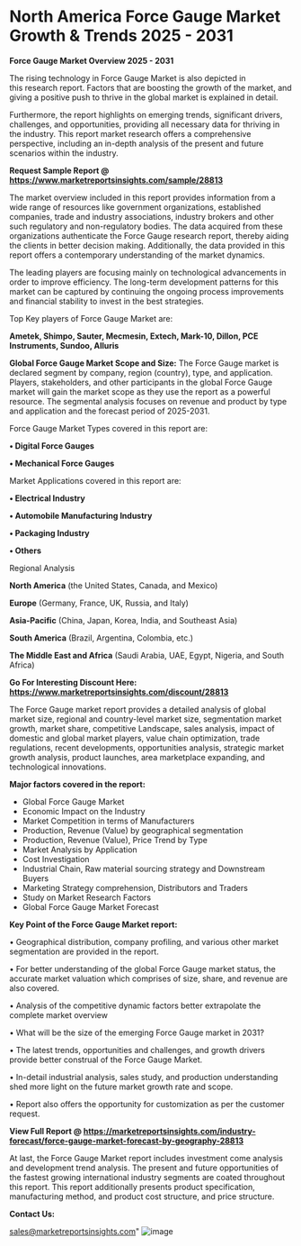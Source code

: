 # North America Force Gauge Market Growth & Trends 2025 - 2031

<Strong> Force Gauge Market Overview 2025 - 2031</strong>

The rising technology in Force Gauge Market is also depicted in this research report. Factors that are boosting the growth of the market, and giving a positive push to thrive in the global market is explained in detail.

Furthermore, the report highlights on emerging trends, significant drivers, challenges, and opportunities, providing all necessary data for thriving in the industry. This report market research offers a comprehensive perspective, including an in-depth analysis of the present and future scenarios within the industry.

<strong>Request Sample Report @ <a href=https://www.marketreportsinsights.com/sample/28813>https://www.marketreportsinsights.com/sample/28813</a></strong>

The market overview included in this report provides information from a wide range of resources like government organizations, established companies, trade and industry associations, industry brokers and other such regulatory and non-regulatory bodies. The data acquired from these organizations authenticate the Force Gauge research report, thereby aiding the clients in better decision making. Additionally, the data provided in this report offers a contemporary understanding of the market dynamics.

The leading players are focusing mainly on technological advancements in order to improve efficiency. The long-term development patterns for this market can be captured by continuing the ongoing process improvements and financial stability to invest in the best strategies.

Top Key players of Force Gauge Market are:

<strong>Ametek, Shimpo, Sauter, Mecmesin, Extech, Mark-10, Dillon, PCE Instruments, Sundoo, Alluris</strong>

<strong><b>Global Force Gauge Market Scope and Size:</b></strong>
The Force Gauge market is declared segment by company, region (country), type, and application. Players, stakeholders, and other participants in the global Force Gauge market will gain the market scope as they use the report as a powerful resource. The segmental analysis focuses on revenue and product by type and application and the forecast period of 2025-2031.

Force Gauge Market Types covered in this report are:

<strong>• Digital Force Gauges

• Mechanical Force Gauges</strong>

Market Applications covered in this report are:

<strong>• Electrical Industry

• Automobile Manufacturing Industry

• Packaging Industry

• Others</strong> 

Regional Analysis

<strong>North America</strong> (the United States, Canada, and Mexico)

<strong>Europe</strong> (Germany, France, UK, Russia, and Italy)

<strong>Asia-Pacific</strong> (China, Japan, Korea, India, and Southeast Asia)

<strong>South America</strong> (Brazil, Argentina, Colombia, etc.)

<strong>The Middle East and Africa</strong> (Saudi Arabia, UAE, Egypt, Nigeria, and South Africa)

<strong>Go For Interesting Discount Here: <a href=https://www.marketreportsinsights.com/discount/28813>https://www.marketreportsinsights.com/discount/28813</a></strong>

The Force Gauge market report provides a detailed analysis of global market size, regional and country-level market size, segmentation market growth, market share, competitive Landscape, sales analysis, impact of domestic and global market players, value chain optimization, trade regulations, recent developments, opportunities analysis, strategic market growth analysis, product launches, area marketplace expanding, and technological innovations.

<strong><b>Major factors covered in the report:</b></strong>
<ul>
  <li>Global Force Gauge Market </li>
  <li>Economic Impact on the Industry</li>
  <li>Market Competition in terms of Manufacturers</li>
  <li>Production, Revenue (Value) by geographical segmentation</li>
  <li>Production, Revenue (Value), Price Trend by Type</li>
  <li>Market Analysis by Application</li>
  <li>Cost Investigation</li>
  <li>Industrial Chain, Raw material sourcing strategy and Downstream Buyers</li>
  <li>Marketing Strategy comprehension, Distributors and Traders</li>
  <li>Study on Market Research Factors</li>
  <li>Global Force Gauge Market Forecast</li>
</ul>

<strong><b>Key Point of the Force Gauge Market report:</b></strong>

• Geographical distribution, company profiling, and various other market segmentation are provided in the report.

• For better understanding of the global Force Gauge market status, the accurate market valuation which comprises of size, share, and revenue are also covered.

• Analysis of the competitive dynamic factors better extrapolate the complete market overview

• What will be the size of the emerging Force Gauge market in 2031?

• The latest trends, opportunities and challenges, and growth drivers provide better construal of the Force Gauge Market.

• In-detail industrial analysis, sales study, and production understanding shed more light on the future market growth rate and scope.

• Report also offers the opportunity for customization as per the customer request.

<strong><b>View Full Report @ <a href=https://marketreportsinsights.com/industry-forecast/force-gauge-market-forecast-by-geography-28813>https://marketreportsinsights.com/industry-forecast/force-gauge-market-forecast-by-geography-28813</a></b></strong>


At last, the Force Gauge Market report includes investment come analysis and development trend analysis. The present and future opportunities of the fastest growing international industry segments are coated throughout this report. This report additionally presents product specification, manufacturing method, and product cost structure, and price structure.

<strong>Contact Us:</strong>

sales@marketreportsinsights.com"
![image](https://github.com/user-attachments/assets/e6ac9f8f-5593-4489-8258-12b47acd0ffd)
